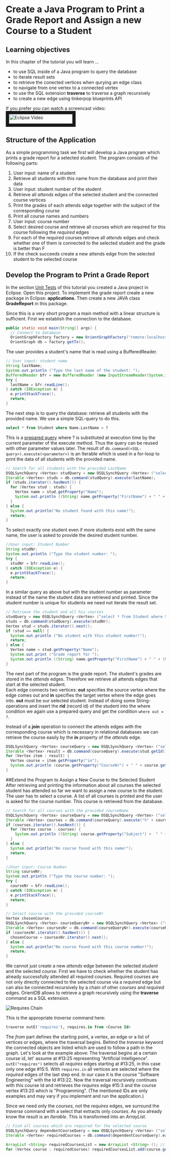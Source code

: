 # Create a Java Program to Print a Grade Report and Assign a new Course to a Student

## Learning objectives
In this chapter of the tutorial you will learn ...
* to use SQL inside of a Java program to query the database
* to iterate result sets
* to retrieve the conected vertices when qurying an edge class
* to navigate from one vertex to a connected vertex
* to use the SQL extension **traverse** to traverse a graph recursively
* to create a new edge using tinkerpop blueprints API


If you prefer you can watch a screencast video:
<a href="RWM-Search-2.mp4
" target="_blank"><img src="StartScreencastVideo.jpg"
alt="Eclipse Video" width="200" height="30" border="10" /></a>

## Structure of the Application
As a simple programming task we first will develop a Java program which prints a grade report for a selected student. The program consists of the following parts:

1. User input: name of a student
1. Retrieve all students with this name from the database and print their data
1. User input: student number of the student
1. Retrieve all *attends* edges of the selected student and the connected course vertices
2. Print the grades of each attends edge together with the subject of the corresponding course
3. Print all course names and numbers
2. User input: course number
3. Select desired course and retrieve all courses which are required for this course following the *required* edges
1. For each of the required courses retrieve all *attends* edges and check whether one of them is connected to the selected student and the grade is better than F
2. If the check succeeds create a new attends edge from the selected student to the selected course

## Develop the Program to Print a Grade Report

In the section [Unit Tests](unit_tests.md) of this tutorial you created a Java project in Eclipse. Open this project. To implement the grade report create a new package in Eclipse: **applications**. Then create a new JAVA class **GradeReport** in this package.

Since this is a very short program a main method with a linear structure is sufficient. First we establish the connection to the database.

```java
public static void main(String[] args) {
  // Connect to database
  OrientGraphFactory factory = new OrientGraphFactory("remote:localhost/CourseParticipation", "admin", "admin"); // The OrientDB server must be running
  OrientGraph db = factory.getTx();
```

The user provides a student's name that is read using a BufferedReader.

```java
// User input: student name
String lastName;
System.out.println ("Type the last name of the student: ");
BufferedReader bfr = new BufferedReader (new InputStreamReader(System.in));
try {
  lastName = bfr.readLine();
} catch (IOException e) {
  e.printStackTrace();
  return;
}
```

The next step is to query the database: retrieve all students with the provided name. We use a simple SQL-query to do this.

```sql
select * from Student where Name.LastName = ?
```
This is a [prepared query](http://orientdb.com/docs/last/Document-Database.html#prepared-query) where ? is substituted at execution time by the current parameter of the execute method. Thus the query can be reused with other parameter values later. The result of ``db.command(<SQL-query>).execute(<parameter>)`` is an Iterable which is used in a for-loop to print the data of all students with the provided name.

```java
// Search for all students with the provided LastName
OSQLSynchQuery <Vertex> studQuery = new OSQLSynchQuery <Vertex> ("select * from Student where Name.LastName = ?");
Iterable <Vertex> studs = db.command(studQuery).execute(lastName);
if (studs.iterator().hasNext()) {
  for (Vertex stud : studs) {
    Vertex name = stud.getProperty("Name");
    System.out.println ((String) name.getProperty("FirstName") + " " + (String) name.getProperty("LastName") + ", DOB: " + stud.getProperty("DOB") + ", Stud-Nr: " + stud.getProperty("StudentNr"));
  }
} else { 
  System.out.println("No student found with this name!"); 
  return;
}

```

To select exactly one student even if more students exist with the same name, the user is asked to provide the desired student number.

```java
//User input: Student Number
String studNr;
System.out.println ("Type the student number: ");
try {
  studNr = bfr.readLine();
} catch (IOException e) {
  e.printStackTrace();
  return;
}
```

In a similar query as above but with the student number as parameter instead of the name the student data are retrieved and printed. Since the student number is unique for students we need not iterate the result set.

```java
// Retrieve the student and all his courses
studQuery = new OSQLSynchQuery <Vertex> ("select * from Student where StudentNr = ?");
studs = db.command(studQuery).execute(studNr);
Vertex stud = studs.iterator().next();
if (stud == null) {
  System.out.println ("No student with this student number!");
  return;
} else {
  Vertex name = stud.getProperty("Name");
  System.out.print ("Grade report for ");
  System.out.println ((String) name.getProperty("FirstName") + " " + (String) name.getProperty("LastName") + ", DOB: " + stud.getProperty("DOB") + ", Stud-Nr: " + stud.getProperty("StudentNr"));;
}
```

The next part of the program is the grade report. The student's grades are stored in the *attends* edges. Therefore we retrieve all attends edges that start at the selected student.  
Each edge connects two vertices: **out** specifies the source vertex where the edge comes out and **in** specifies the target vertex where the edge goes into. **out** must be our selected student. Instead of doing some String-operations and insert the **rid** (record id) of the student into the where condition we again use a prepared query and get the condition ``where out = ?``.

Instead of a **join** operation to connect the attends edges with the corresponding course which is necessary in relational databases we can retrieve the course easily by the **in** property of the *attends* edge.

```java
OSQLSynchQuery <Vertex> courseQuery = new OSQLSynchQuery <Vertex> ("select in, Semester, Attempt, Grade from attends where out = ? order by Semester");
Iterable <Vertex> result = db.command(courseQuery).execute(stud.getId());
for (Vertex item : result) {
  Vertex course = item.getProperty("in");
  System.out.println (course.getProperty("CourseNr") + " " + course.getProperty("Subject") + " " + item.getProperty("Semester") + " " + item.getProperty("Attempt") + " " + item.getProperty("Grade"));
}
```

##Extend the Program to Assign a New Course to the Selected Student
After retrieving and printing the information about all courses the selected student has attended so far we want to assign a new course to the student. The user has to select a course. A list of all courses is printed and the user is asked for the course number. This course is retrieved from the database.

```java
// Search for all courses with the provided courseName
OSQLSynchQuery <Vertex> courseQuery = new OSQLSynchQuery <Vertex> ("select * from Course where Subject LIKE ?");
Iterable <Vertex> courses = db.command(courseQuery).execute("%" + courseName + "%");
if (courses.iterator().hasNext()) {
  for (Vertex course : courses) {
    System.out.println ((String) course.getProperty("Subject") +  " " + course.getProperty("CourseNr"));;
  }
} else { 
  System.out.println("No course found with this name!"); 
  return;
}

//User input: Course Number
String courseNr;
System.out.println ("Type the course number: ");
try {
  courseNr = bfr.readLine();
} catch (IOException e) {
  e.printStackTrace();
  return;
}

// Select course with the provided courseNr
Vertex chosenCourse;
OSQLSynchQuery <Vertex> courseQueryNr = new OSQLSynchQuery <Vertex> ("select * from Course where CourseNr = ?");
Iterable <Vertex> coursesNr = db.command(courseQueryNr).execute(courseNr);
if (coursesNr.iterator().hasNext()) {
  chosenCourse = coursesNr.iterator().next();
} else { 
  System.out.println("No course found with this course number!"); 
  return;
}
```

We cannot just create a new *attends* edge between the selected *student* and the selected *course*. First we have to check whether the student has already successfully attended all required courses. Required courses are not only directly connected to the selected course via a *required* edge but can also be connected recursively by a chain of other *courses* and *required* edges. OrientDB allows to retrieve a graph recursively using the **traverse** command as a SQL extension.

![Requires Chain](RequiresChain.jpg)

This is the appropriate *traverse* command here:

```sql
traverse outE('requires'), requires.in from <Course Id>
```

The *from* part defines the starting point, a vertex, an edge or a list of vertices or edges, where the traversal begins. Behind the *traverse* keyword the connected objects are listed which are used to follow a path in the graph. Let's look at the example above: The traversal begins at a certain course id, let' assume at #13:25 representing "Artificial Intelligence". ``outE("requires")`` selects all *requires* edges starting at #13:25, in this case only one edge #15:5. With ``requires.in`` all vertices are selected where the *required* edges of the last step end. In our case it is the course "Software Engineering" with the Id #13:22. Now the traversal recursively continues with this course Id and retrieves the *requires* edge #15:3 and the course vertex #13:20 which is "Programming". (The mentioned IDs are only examples and may vary if you implement and run the application.)

Since we need only the *courses*, not the *requires* edges, we surround the *traverse* command with a select that extracts only *courses*. As you already know the result is an *Iterable*. This is transformed into an *ArrayList*.

```java
// Find all courses which are required for the selected course
OSQLSynchQuery dependentCourseQuery = new OSQLSynchQuery <Vertex> ("select * from (traverse outE('requires'), requires.in from " + chosenCourse.getId() + ") where @class = 'Course'");
Iterable <Vertex> requiredCourses = db.command(dependentCourseQuery).execute();

ArrayList <String> requiredCoursesList = new ArrayList <String> (); // transform Iterable into List
for (Vertex course : requiredCourses) requiredCoursesList.add(course.getId().toString());
```

